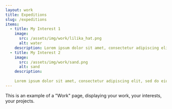 ```yaml
---
layout: work
title: Expeditions
slug: /expeditions
items:
  - title: My Interest 1
    image:
      src: /assets/img/work/lilika_hat.png
      alt: water
    description: Lorem ipsum dolor sit amet, consectetur adipiscing elit, sed do eiusmod tempor incididunt ut labore et dolore magna aliqua. Ut enim ad minim veniam, quis nostrud exercitation ullamco laboris nisi ut aliquip ex ea commodo consequat. [Link to a post]({% link _posts\2022-02-23-welcome-to-jekyll.markdown %})
  - title: My Interest 2
    image:
      src: /assets/img/work/sand.png
      alt: sand
    description: 
    
    Lorem ipsum dolor sit amet, consectetur adipiscing elit, sed do eiusmod tempor incididunt ut labore et dolore magna aliqua. Ut enim ad minim veniam, quis nostrud exercitation ullamco laboris nisi ut aliquip ex ea commodo consequat. Duis aute irure dolor in reprehenderit in voluptate velit esse cillum dolore eu fugiat nulla pariatur. 
---
```


This is an example of a "Work" page, displaying your work, your interests, your projects.
<br />
<br />


<!-- [Link to a permalink]({% link /about/ %})
[Link to a page]({% link blog.markdown %}) -->
